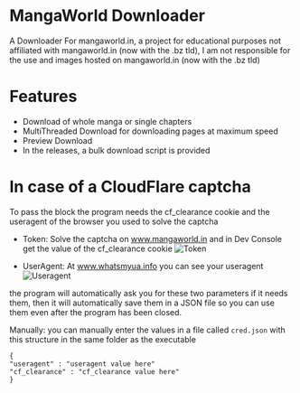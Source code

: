 # MangaWorld Downloader 
A Downloader For mangaworld.in,
a project for educational purposes not affiliated with mangaworld.in (now with the .bz tld), I am not responsible for the use and images hosted on mangaworld.in (now with the .bz tld)

# Features
- Download of whole manga or single chapters
- MultiThreaded Download for downloading pages at maximum speed
- Preview Download
- In the releases, a bulk download script is provided

# In case of a CloudFlare captcha
To pass the block the program needs the cf_clearance cookie and the useragent of the browser you used to solve the captcha

- Token: Solve the captcha on www.mangaworld.in and in Dev Console get the value of the cf_clearance cookie
  ![Token](https://i.imgur.com/HYUu0M0.png)

- UserAgent: At www.whatsmyua.info you can see your useragent
  ![Useragent](https://i.imgur.com/nZZfCt1.png)

the program will automatically ask you for these two parameters if it needs them, then it will automatically save them in a JSON file so you can use them
even after the program has been closed.

Manually: you can manually enter the values in a file called `cred.json` with this structure in the same folder as the executable

```
{
"useragent" : "useragent value here"
"cf_clearance" : "cf_clearance value here"
}
```

